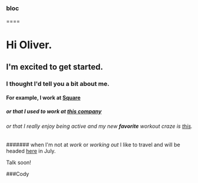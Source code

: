 ### bloc
====
# Hi Oliver.
## I'm excited to get started.
### I thought I'd tell you a bit about me.
#### For example, I work at [Square](www.squareup.com)
##### or that I used to work at [this company](www.opentable.com)
###### or that I really enjoy being active and my new **favorite** workout craze is [this](www.soul-cycle.com).
####### when I'm not at _work_ or _working out_ I like to travel and will be headed [here](https://www.google.com/search?q=spain&oq=spain&aqs=chrome..69i64j0l5.3280j0j7&sourceid=chrome&espv=210&es_sm=91&ie=UTF-8) in July.

Talk soon!

###Cody
